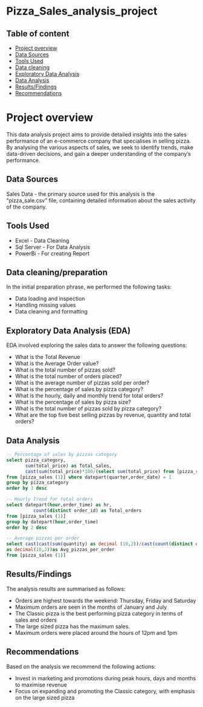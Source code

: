 # Pizza_Sales_analysis_project

## Table of content
- [Project overview](#project-overview)
- [Data Sources](#data-sources)
- [Tools Used](#tools-used)
- [Data cleaning](#data-cleaning-preparation)
- [Exploratory Data Analysis](#exploratory-data-analysis)
- [Data Analysis](#data-analysis)
- [Results/Findings](#results/findings)
- [Recommendations](#recommendations)

# Project overview
This data analysis project aims to provide detailed insights into the sales performance of an e-commerce company that specialises in selling pizza. By analysing the various aspects of sales, we seek to identify trends, make data-driven decisions, and gain a deeper understanding of the company’s performance.

## Data Sources

Sales Data - the primary source used for this analysis is the “pizza_sale.csv” file, containing detailed information about the sales activity of the company.

## Tools Used
- Excel - Data Cleaning
- Sql Server - For Data Analysis
- PowerBi - For creating Report

## Data cleaning/preparation
In the initial preparation phrase, we performed the following tasks:
- Data loading and inspection
- Handling missing values
- Data cleaning and formatting

## Exploratory Data Analysis (EDA)
EDA involved exploring the sales data to answer the following questions:
- What is the Total Revenue
- What is the Average Order value?
- What is the total number of pizzas sold?
- What is the total number of orders placed?
- What is the average number of pizzas sold per order?
- What is the percentage of sales by pizza category?
- What is the hourly, daily and monthly trend for total orders?
- What is the percentage of sales by pizza size?
- What is the total number of pizzas sold by pizza category?
- What are the top five best selling pizzas by revenue, quantity and total orders?

## Data Analysis

``` Sql queries
-- Percentage of sales by pizzas category
select pizza_category,
       sum(total_price) as Total_sales,
       cast(sum(total_price)*100/(select sum(total_price) from [pizza_sales (1)] where datepart(quarter,order_date)=1) as decimal(10,2)) as pct_of_total_sales 
from [pizza_sales (1)] where datepart(quarter,order_date) = 1
group by pizza_category
order by 3 desc

-- Hourly Trend for total orders
select datepart(hour,order_time) as hr,
          count(distinct order_id) as Total_orders
from [pizza_sales (1)]
group by datepart(hour,order_time)
order by 2 desc

-- Average pizzas per order
select cast(cast(sum(quantity) as decimal (10,2))/cast(count(distinct order_id) as decimal(10,2))
as decimal(10,2))as Avg_pizzas_per_order
from [pizza_sales (1)]
```



## Results/Findings
The analysis results are summarised as follows:
- Orders are highest towards the weekend: Thursday, Friday and Saturday
- Maximum orders are seen in the months of January and July
- The Classic pizza is the best performing pizza category in terms of sales and orders
- The large sized pizza has the maximum sales.
- Maximum orders were placed around the hours of 12pm and 1pm


## Recommendations
Based on the analysis we recommend the following actions:
- Invest in marketing and promotions during peak hours, days and months to maximise revenue
- Focus on expanding and promoting the Classic category, with emphasis on the large sized pizza

